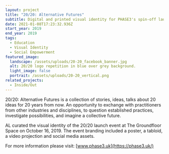 ```yaml
---
layout: project
title: "20/20: Alternative Futures"
subtitle: Digital and printed visual identity for PHASE3's spin-off launch event.
date: 2021-01-08T17:23:32.936Z
start_year: 2019
end_year: 2019
tags:
  - Education
  - Visual Identity
  - Social Empowerment
featured_image:
  landscape: /assets/uploads/20-20_facebook_banner.jpg
  alt: 20/20 logo repetition in blue over grey background.
  light_image: false
  portrait: /assets/uploads/20-20_vertical.png
related_projects:
  - Inside/Out
---
```

20/20: Alternative Futures is a collection of stories, ideas, talks about 20 ideas for 20 years from now. An opportunity to exchange with practitioners from other industries and disciplines, to question established practices, investigate possibilities, and imagine a collective future.

AL curated the visual identity of the 20/20 launch event at The Groundfloor Space on October 16, 2019. The event branding included a poster, a tabloid, a video projection and social media assets. 

For more information please visit: [www.phase3.uk](https://phase3.uk/)